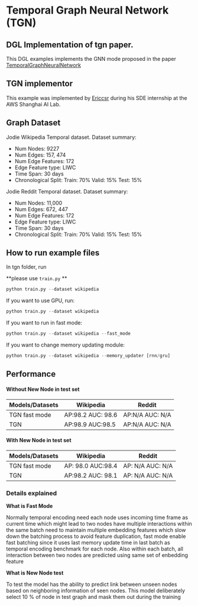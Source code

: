 # Temporal Graph Neural Network (TGN)

## DGL Implementation of tgn paper.

This DGL examples implements the GNN mode proposed in the paper [TemporalGraphNeuralNetwork](https://arxiv.org/abs/2006.10637.pdf)

## TGN implementor

This example was implemented by [Ericcsr](https://github.com/Ericcsr) during his SDE internship at the AWS Shanghai AI Lab.

## Graph Dataset

Jodie Wikipedia Temporal dataset. Dataset summary:

- Num Nodes: 9227
- Num Edges: 157, 474
- Num Edge Features: 172
- Edge Feature type: LIWC
- Time Span: 30 days
- Chronological Split: Train: 70% Valid: 15% Test: 15%

Jodie Reddit Temporal dataset. Dataset summary:

- Num Nodes: 11,000
- Num Edges: 672, 447
- Num Edge Features: 172
- Edge Feature type: LIWC
- Time Span: 30 days
- Chronological Split: Train: 70% Valid: 15% Test: 15%

## How to run example files

In tgn folder, run

**please use `train.py` **

```python
python train.py --dataset wikipedia
```

If you want to use GPU, run:

```python
python train.py --dataset wikipedia
```

If you want to run in fast mode:

```python
python train.py --dataset wikipedia --fast_mode
```

If you want to change memory updating module:

```python
python train.py --dataset wikipedia --memory_updater [rnn/gru]
```

## Performance

#### Without New Node in test set

| Models/Datasets | Wikipedia         | Reddit          |
| --------------- | ----------------- | --------------- |
| TGN fast mode   | AP:98.2 AUC: 98.6 | AP:N/A AUC: N/A |
| TGN             | AP:98.9 AUC:98.5  | AP:N/A AUC: N/A |

#### With New Node in test set

| Models/Datasets | Wikipedia          | Reddit           |
| --------------- | ------------------ | ---------------- |
| TGN fast mode   | AP: 98.0 AUC:98.4  | AP: N/A AUC: N/A |
| TGN             | AP:98.2  AUC: 98.1 | AP: N/A AUC: N/A |

### Details explained

**What is Fast Mode**

Normally temporal encoding need each node uses incoming time frame as current time which might lead to two nodes have multiple interactions within the same batch need to maintain multiple embedding features which slow down the batching process to avoid feature duplication, fast mode enable fast batching since it uses last memory update time in last batch as temporal encoding benchmark for each node. Also within each batch, all interaction between two nodes are predicted using same set of enbedding feature

**What is New Node test**

To test the model has the ability to predict link between unseen nodes based on neighboring information of seen nodes. This model deliberately select 10 % of node in test graph and mask them out during the training

